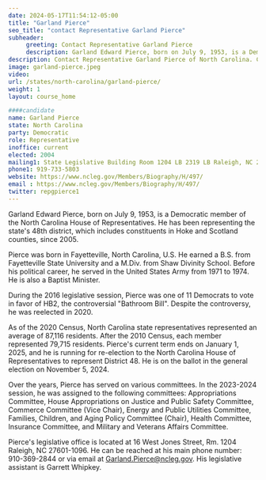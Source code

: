```yaml
---
date: 2024-05-17T11:54:12-05:00
title: "Garland Pierce"
seo_title: "contact Representative Garland Pierce"
subheader:
     greeting: Contact Representative Garland Pierce
     description: Garland Edward Pierce, born on July 9, 1953, is a Democratic member of the North Carolina House of Representatives. He has been representing the state's 48th district, which includes constituents in Hoke and Scotland counties, since 2005.
description: Contact Representative Garland Pierce of North Carolina. Contact information for Garland Pierce includes email address, phone number, and mailing address.
image: garland-pierce.jpeg
video:
url: /states/north-carolina/garland-pierce/
weight: 1
layout: course_home

####candidate
name: Garland Pierce
state: North Carolina
party: Democratic
role: Representative
inoffice: current
elected: 2004
mailing1: State Legislative Building Room 1204 LB 2319 LB Raleigh, NC 27601-1096
phone1: 919-733-5803
website: https://www.ncleg.gov/Members/Biography/H/497/
email : https://www.ncleg.gov/Members/Biography/H/497/
twitter: repgpierce1
---
```

Garland Edward Pierce, born on July 9, 1953, is a Democratic member of the North Carolina House of Representatives. He has been representing the state's 48th district, which includes constituents in Hoke and Scotland counties, since 2005.

Pierce was born in Fayetteville, North Carolina, U.S. He earned a B.S. from Fayetteville State University and a M.Div. from Shaw Divinity School. Before his political career, he served in the United States Army from 1971 to 1974. He is also a Baptist Minister.

During the 2016 legislative session, Pierce was one of 11 Democrats to vote in favor of HB2, the controversial "Bathroom Bill". Despite the controversy, he was reelected in 2020.

As of the 2020 Census, North Carolina state representatives represented an average of 87,116 residents. After the 2010 Census, each member represented 79,715 residents. Pierce's current term ends on January 1, 2025, and he is running for re-election to the North Carolina House of Representatives to represent District 48. He is on the ballot in the general election on November 5, 2024.

Over the years, Pierce has served on various committees. In the 2023-2024 session, he was assigned to the following committees: Appropriations Committee, House Appropriations on Justice and Public Safety Committee, Commerce Committee (Vice Chair), Energy and Public Utilities Committee, Families, Children, and Aging Policy Committee (Chair), Health Committee, Insurance Committee, and Military and Veterans Affairs Committee.

Pierce's legislative office is located at 16 West Jones Street, Rm. 1204 Raleigh, NC 27601-1096. He can be reached at his main phone number: 910-369-2844 or via email at Garland.Pierce@ncleg.gov. His legislative assistant is Garrett Whipkey.

